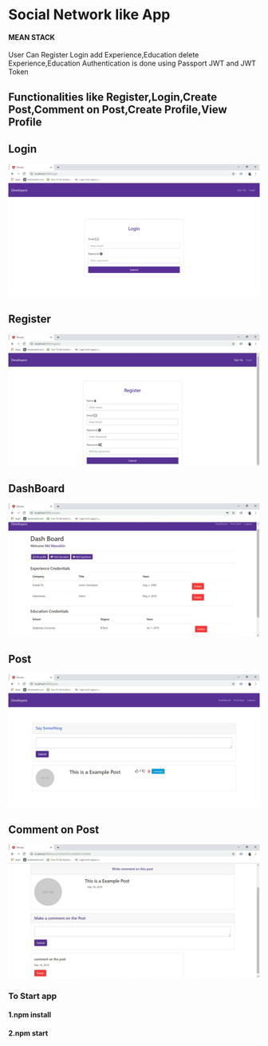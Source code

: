 # Social Network like App
#### MEAN STACK
User Can Register Login add Experience,Education delete Experience,Education
Authentication is done using Passport JWT and JWT Token

## Functionalities like Register,Login,Create Post,Comment on Post,Create Profile,View Profile
## Login
![](images/Login.png)

## Register
![](images/register.png)

## DashBoard
![](images/Dashboard.png)

## Post
![](images/post.png)

## Comment on Post
![](images/comment.png)

### To Start app 
#### 1.npm install
#### 2.npm start

